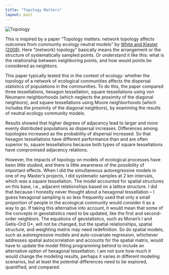 ```yaml
---
title: "Topology Matters"
layout: post
---
```


![Topology](https://images.unsplash.com/photo-1545987796-200677ee1011?ixlib=rb-1.2.1&ixid=MnwxMjA3fDB8MHxwaG90by1wYWdlfHx8fGVufDB8fHx8&auto=format&fit=crop&w=1050&q=80)

This is inspired by a paper “Topology matters: network topology affects outcomes from community ecology neutral models” by [White and Kiester (2008)](https://doi.org/10.1016/j.compenvurbsys.2007.11.002). Here “(network) topology” basically means the arrangement or the structure of systematically sampled points. Or understand it like this: what is the relationship between neighboring points, and how would points be considered as neighbors. 

This paper typically tested this in the context of ecology: whether the topology of a network of ecological communities affects the dispersal statistics of populations in the communities. To do this, the paper compared three tessellations, hexagon tessellation, square tessellations using von Neumann neighborhoods (which neglects the proximity of the diagonal neighbors), and square tessellations using Moore neighborhoods (which includes the proximity of the diagonal neighbors), by examining the results of neutral ecology community models. 

Results showed that higher degrees of adjacency lead to larger and more evenly distributed populations as dispersal increases. Differences among topologies increased as the probability of dispersal increased. So that hexagon tessellations have different performance than and are often superior to, square tessellations because both types of square tessellations have compromised adjacency relations.

However, the impacts of topology on models of ecological processes have been little studied, and there is little awareness of the possibility of important effects. When I did the simultaneous autoregressive models in one of my Master’s projects, I did systematic samples at 2 km intervals, which was a square tessellation. The model accounted for spatial structures on this base, i.e., adjacent relationships based on a lattice structure. I did that because I honestly never thought about a hexagonal tessellation – I guess hexagonal sampling is so less frequently used that only a small proportion of people in the ecological community would consider it as a way to go. If taking this alternative into account, it would mean that some of the concepts in geostatistics need to be updated, like the first and second-order neighbors. The equations of geostatistics, such as Moran’s I and Getis-Ord G*, will not be changed, but the spatial relationships, spatial structure, and weighting matrix may need redefinition. So do spatial models, such as autoregressive models and auto-covariate regression, whichever addresses spatial autocorrelation and accounts for the spatial matrix, would have to update the model fitting programming behind to include an alternative option of hexagonal tessellation. I am not sure how much it would change the modeling results, perhaps it varies in different modeling scenarios, but at least the potential differences need to be explored, quantified, and compared.
